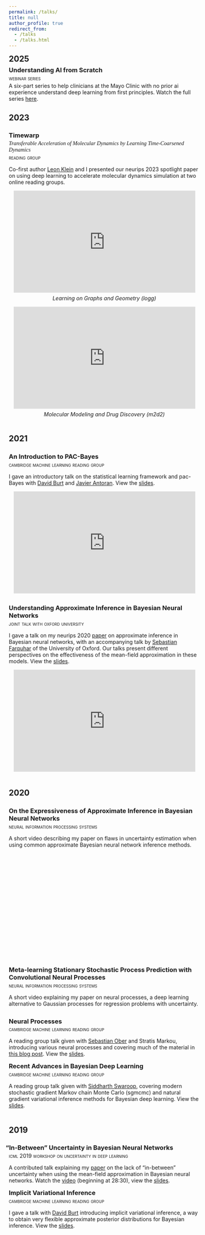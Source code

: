 ```yaml
---
permalink: /talks/
title: null
author_profile: true
redirect_from:
  - /talks
  - /talks.html
---
```


<style>
  .page__title {
    display: none;
  }
</style>


<div style="display:flex; align-items:flex-start; gap:1.2em; margin-bottom:0.5em;">
    <h2 style="margin:0;">2025</h2>
</div>

<div style="display:flex; align-items:flex-start; gap:1.2em; margin-bottom:0.2em;">
    <h3 style="margin:0;">
      Understanding AI from Scratch
    </h3>
</div>

<div style="font-variant: small-caps; margin-bottom: 0.2em;">
  webinar series
</div>

<p style="margin: 0;">
A six-part series to help clinicians at the Mayo Clinic with no prior <span class="small-caps">ai</span> experience understand deep learning from first principles. Watch the full series <a href="/ai-from-scratch/">here</a>. 
</p>





<div style="display:flex; align-items:flex-start; gap:1.2em; margin-bottom:0.5em;">
    <h2>2023</h2>
</div>

<div style="display:flex; align-items:flex-start; gap:1.2em; margin-bottom:0.2em;">
    <h3 style="margin:0;">
      Timewarp 
    </h3>
</div>

<div style="font-family: Jost; font-size: 0.9rem; font-style: italic; font-weight: 500; margin-bottom: 0.2em;">
  Transferable Acceleration of Molecular Dynamics by Learning Time-Coarsened Dynamics
</div>

<div style="font-variant: small-caps; margin-bottom: 0.2em;">
  reading group 
</div>

Co-first author [Leon Klein](https://www.mi.fu-berlin.de/en/math/groups/ai4s/staff/klein/index.html) and I presented our <span class="small-caps">n</span>eur<span class="small-caps">ips</span> 2023 spotlight paper on using deep learning to accelerate molecular dynamics simulation at two online reading groups.


<div style="width: 95%; margin: 0 auto; text-align: center;">
  <div style="aspect-ratio: 16 / 9;">
    <iframe 
      src="https://www.youtube.com/embed/4rtT-hE9Xqo?si=tfpzjzFw9n-gbMp_"
      title="YouTube video player"
      style="width: 100%; height: 100%; border: none;"
      allow="accelerometer; autoplay; clipboard-write; encrypted-media; gyroscope; picture-in-picture; web-share"
      referrerpolicy="strict-origin-when-cross-origin"
      allowfullscreen>
    </iframe>
  </div>
  <div style="font-style: italic; margin-top: 0.4em;">
    Learning on Graphs and Geometry (<span class="small-caps">l</span>o<span class="small-caps">gg</span>)
  </div>
</div>

<div style="margin-bottom: 1em;"></div>

<div style="width: 95%; margin: 0 auto; text-align: center; margin-bottom: 1em;">
  <div style="aspect-ratio: 16 / 9;">
    <iframe 
      src="https://www.youtube.com/embed/fD_1V5HgGTQ"
      title="YouTube video player"
      style="width: 100%; height: 100%; border: none;"
      allow="accelerometer; autoplay; clipboard-write; encrypted-media; gyroscope; picture-in-picture; web-share"
      referrerpolicy="strict-origin-when-cross-origin"
      allowfullscreen>
    </iframe>
  </div>
  <div style="font-style: italic; margin-top: 0.4em;">
    Molecular Modeling and Drug Discovery (<span class="small-caps">m</span>2<span class="small-caps">d</span>2)
  </div>
</div>




<div style="display:flex; align-items:flex-start; gap:1.2em; margin-bottom:0.5em;">
    <h2>2021</h2>
</div>

<div style="display:flex; align-items:flex-start; gap:1.2em; margin-bottom:0.2em;">
    <h3 style="margin:0;">
      An Introduction to PAC-Bayes
    </h3>
</div>

<div style="font-variant: small-caps; margin-bottom: 0.2em;">
  cambridge machine learning reading group
</div>

I gave an introductory talk on the statistical learning framework and <span class="small-caps">pac</span>-Bayes with [David Burt](https://davidrburt.github.io/) and [Javier Antoran](https://javierantoran.github.io/about/). View the [slides](../files/pac_bayes_reading_group.pdf).

<div style="width: 95%; margin: 0 auto; text-align: center; margin-bottom: 1em;">
  <div style="aspect-ratio: 16 / 9;">
    <iframe 
      src="https://www.youtube.com/embed/t5GBuBD0ibc"
      title="YouTube video player"
      style="width: 100%; height: 100%; border: none;"
      allow="accelerometer; autoplay; clipboard-write; encrypted-media; gyroscope; picture-in-picture; web-share"
      referrerpolicy="strict-origin-when-cross-origin"
      allowfullscreen>
    </iframe>
  </div>
</div>

<div style="margin-bottom: 2em;"></div>


<div style="display:flex; align-items:flex-start; gap:1.2em; margin-bottom:0.2em;">
    <h3 style="margin:0;">
      Understanding Approximate Inference in Bayesian Neural Networks
    </h3>
</div>

<div style="font-variant: small-caps; margin-bottom: 0.2em;">
  joint talk with oxford university 
</div>

I gave a talk on my <span class="small-caps">n</span>eur<span class="small-caps">ips</span> 2020 [paper](https://arxiv.org/abs/1909.00719) on approximate inference in Bayesian neural networks, with an accompanying talk by [Sebastian Farquhar](https://sebastianfarquhar.com/) of the University of Oxford. Our talks present different perspectives on the effectiveness of the mean-field approximation in these models. View the [slides](../files/BNNs_talk.pdf). 

<div style="width: 95%; margin: 0 auto; text-align: center; margin-bottom: 1em;">
  <div style="aspect-ratio: 16 / 9;">
    <iframe 
      src="https://www.youtube.com/embed/BJTkLxSQrHI"
      title="YouTube video player"
      style="width: 100%; height: 100%; border: none;"
      allow="accelerometer; autoplay; clipboard-write; encrypted-media; gyroscope; picture-in-picture; web-share"
      referrerpolicy="strict-origin-when-cross-origin"
      allowfullscreen>
    </iframe>
  </div>
</div>




<div style="display:flex; align-items:flex-start; gap:1.2em; margin-bottom:0.5em;">
    <h2>2020</h2>
</div>

<div style="display:flex; align-items:flex-start; gap:1.2em; margin-bottom:0.2em;">
    <h3 style="margin:0;">
      On the Expressiveness of Approximate Inference in Bayesian Neural Networks
    </h3>
</div>

<div style="font-variant: small-caps; margin-bottom: 0.2em;">
  neural information processing systems
</div>

A short video describing my paper on flaws in uncertainty estimation when using common approximate Bayesian neural network inference methods.
<!-- [SlidesLive link](https://slideslive.com/38937338/on-the-expressiveness-of-approximate-inference-in-bayesian-neural-networks?ref=speaker-44972-latest). -->

<div style="width: 95%; margin: 0 auto; text-align: center; margin-bottom: 1em;">
  <div id="presentation-embed-38937338" style="width: 100%; aspect-ratio: 16 / 9;"></div>

  <script src="https://slideslive.com/embed_presentation.js"></script>
  <script>
    embed = new SlidesLiveEmbed("presentation-embed-38937338", {
      presentationId: "38937338",
      autoPlay: false,
      verticalEnabled: true,
    });
  </script>
</div>

<div style="margin-bottom: 2em;"></div>


<div style="display:flex; align-items:flex-start; gap:1.2em; margin-bottom:0.2em;">
    <h3 style="margin:0;">
      Meta-learning Stationary Stochastic Process Prediction with Convolutional Neural Processes
    </h3>
</div>

<div style="font-variant: small-caps; margin-bottom: 0.2em;">
  neural information processing systems
</div>

A short video explaining my paper on neural processes, a deep learning alternative to Gaussian processes for regression problems with uncertainty.
<!-- [SlidesLive link](https://slideslive.com/38937329/metalearning-stationary-stochastic-process-prediction-with-convolutional-neural-processes?ref=speaker-44972-latest). -->
<div id="presentation-embed-38937329"></div>
<script src="https://slideslive.com/embed_presentation.js"></script>
<script>
  embed = new SlidesLiveEmbed("presentation-embed-38937329", {
    presentationId: "38937329",
    autoPlay: false,
    verticalEnabled: true,
  });
</script>

<div style="margin-bottom: 2em;"></div>

<div style="display:flex; align-items:flex-start; gap:1.2em; margin-bottom:0.2em;">
    <h3 style="margin:0;">
      Neural Processes
    </h3>
</div>

<div style="font-variant: small-caps; margin-bottom: 0.2em;">
  cambridge machine learning reading group
</div>

A reading group talk given with [Sebastian Ober](https://twitter.com/sebastian_ober?lang=en) and Stratis Markou, introducing various neural processes and covering much of the material in [this blog post](https://yanndubs.github.io/Neural-Process-Family/text/Intro.html). View the [slides](../files/nps_reading_group.pdf).

<div style="display:flex; align-items:flex-start; gap:1.2em; margin-bottom:0.2em;">
    <h3 style="margin:0;">
      Recent Advances in Bayesian Deep Learning
    </h3>
</div>

<div style="font-variant: small-caps; margin-bottom: 0.2em;">
  cambridge machine learning reading group
</div>

A reading group talk given with [Siddharth Swaroop](https://siddharthswaroop.github.io/), covering modern stochastic gradient Markov chain Monte Carlo (<span class="small-caps">sgmcmc</span>) and natural gradient variational inference methods for Bayesian deep learning. View the [slides](../files/Recent_Advances_in_Bayesian_Deep_Learning.pdf).




<div style="display:flex; align-items:flex-start; gap:1.2em; margin-bottom:0.5em;">
    <h2>2019</h2>
</div>

<div style="display: flex; align-items: flex-start; gap: 1.2em; margin-bottom: 0.2em;">
  <h3 style="margin: 0;">
    <span style="display: inline-block; margin-left: -0.5em;">“</span>In-Between” Uncertainty in Bayesian Neural Networks
  </h3>
</div>

<div style="font-variant: small-caps; margin-bottom: 0.2em;">
  icml 2019 workshop on uncertainty in deep learning
</div>

A contributed talk explaining my [paper](https://arxiv.org/abs/1906.11537) on the lack of “in-between” uncertainty when using the mean-field approximation in Bayesian neural networks.
Watch the [video](https://www.facebook.com/icml.imls/videos/320132412242165/?t=1720) (beginning at 28:30), view the [slides](../files/ICML_2019_Workshop_Presentation.pdf).

<div style="display:flex; align-items:flex-start; gap:1.2em; margin-bottom:0.2em;">
    <h3 style="margin:0;">
      Implicit Variational Inference
    </h3>
</div>

<div style="font-variant: small-caps; margin-bottom: 0.2em;">
  cambridge machine learning reading group
</div>

I gave a talk with [David Burt](https://davidrburt.github.io/) introducing implicit variational inference, a way to obtain very flexible approximate posterior distributions for Bayesian inference. View the [slides](../files/Implicit_Inference_RG_notes.pdf).
